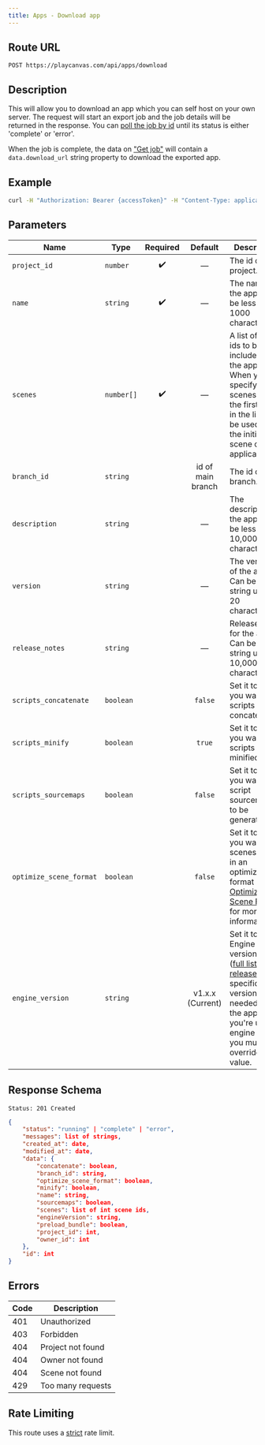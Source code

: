 ```yaml
---
title: Apps - Download app
---
```


## Route URL

```none
POST https://playcanvas.com/api/apps/download
```

## Description

This will allow you to download an app which you can self host on your own server. The request will start an export job and the job details will be returned in the response. You can [poll the job by id][2] until its status is either 'complete' or 'error'.

When the job is complete, the data on ["Get job"][2] will contain a `data.download_url` string property to download the exported app.

## Example

```bash
curl -H "Authorization: Bearer {accessToken}" -H "Content-Type: application/json" -X POST -d '{"project_id": 9999999, "scenes": [9999999], "name": "My App"}' "https://playcanvas.com/api/apps/download"
```

## Parameters

| Name                    | Type       | Required | Default           | Description                                                                                                                                                           |
| ----------------------- | ---------- | :------: | :---------------: | --------------------------------------------------------------------------------------------------------------------------------------------------------------------- |
| `project_id`            | `number`   | ✔️       | —                 | The id of the project.                                                                                                                                                |
| `name`                  | `string`   | ✔️       | —                 | The name of the app. Must be less than 1000 characters.                                                                                                               |
| `scenes`                | `number[]` | ✔️       | —                 | A list of scene ids to be included in the app. When you specify scenes then the first scene in the list will be used as the initial scene of the application.         |
| `branch_id`             | `string`   |          | id of main branch | The id of the branch.                                                                                                                                                 |
| `description`           | `string`   |          | —                 | The description of the app. Must be less than 10,000 characters.                                                                                                      |
| `version`               | `string`   |          | —                 | The version of the app. Can be a string up to 20 characters.                                                                                                          |
| `release_notes`         | `string`   |          | —                 | Release notes for the app. Can be a string up to 10,000 characters.                                                                                                   |
| `scripts_concatenate`   | `boolean`  |          | `false`           | Set it to true if you want scripts to be concatenated.                                                                                                                |
| `scripts_minify`        | `boolean`  |          | `true`            | Set it to true if you want scripts to be minified.                                                                                                                    |
| `scripts_sourcemaps`    | `boolean`  |          | `false`           | Set it to true if you want script sourcemaps to be generated.                                                                                                         |
| `optimize_scene_format` | `boolean`  |          | `false`           | Set it to true if you want scenes to be in an optimized format (see [Optimize Scene Format](/user-manual/optimization/optimizing-scene-format) for more information). |
| `engine_version`        | `string`   |          | v1.x.x (Current)  | Set it to a Engine version string ([full list of releases](https://github.com/playcanvas/engine/releases)) if a specific version is needed for the app. If you're using engine v2, you must override this value.              |

## Response Schema

```none
Status: 201 Created
```

```json
{
    "status": "running" | "complete" | "error",
    "messages": list of strings,
    "created_at": date,
    "modified_at": date,
    "data": {
        "concatenate": boolean,
        "branch_id": string,
        "optimize_scene_format": boolean,
        "minify": boolean,
        "name": string,
        "sourcemaps": boolean,
        "scenes": list of int scene ids,
        "engineVersion": string,
        "preload_bundle": boolean,
        "project_id": int,
        "owner_id": int
    },
    "id": int
}
```

## Errors

| Code | Description       |
| ---- | ----------------- |
| 401  | Unauthorized      |
| 403  | Forbidden         |
| 404  | Project not found |
| 404  | Owner not found   |
| 404  | Scene not found   |
| 429  | Too many requests |

## Rate Limiting

This route uses a [strict][1] rate limit.

[1]: /user-manual/api#rate-limiting
[2]: /user-manual/api/job-get
